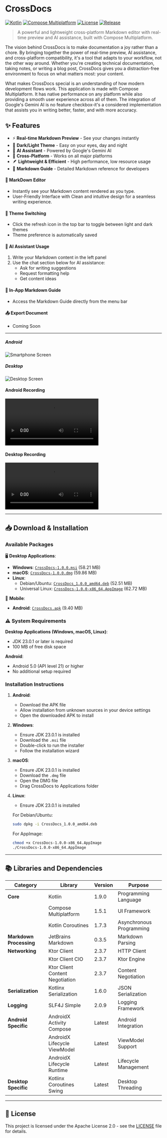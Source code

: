 # CrossDocs 

[![Kotlin](https://img.shields.io/badge/kotlin-1.9.0-blue.svg?logo=kotlin)](http://kotlinlang.org)
[![Compose Multiplatform](https://img.shields.io/badge/Compose%20Multiplatform-1.5.1-green.svg?logo=jetpackcompose)](https://www.jetbrains.com/lp/compose-multiplatform/)
[![License](https://img.shields.io/badge/License-Apache%202.0-orange.svg)](LICENSE)
[![Release](https://img.shields.io/badge/release-v1.0.0-blue.svg)](https://github.com/yadnyeshkolte/CrossDocs/releases/tag/v1.0.0)

> A powerful and lightweight cross-platform Markdown editor with real-time preview and AI assistance, built with Compose Multiplatform.


The vision behind CrossDocs is to make documentation a joy rather than a chore. By bringing together the power of real-time preview, AI assistance, and cross-platform compatibility, it's a tool that adapts to your workflow, not the other way around. Whether you're creating technical documentation, taking notes, or writing a blog post, CrossDocs gives you a distraction-free environment to focus on what matters most: your content.

What makes CrossDocs special is an understanding of how modern development flows work. This application is made with Compose Multiplatform. It has native performance on any platform while also providing a smooth user experience across all of them. The integration of Google's Gemini AI is no feature checkbox-it's a considered implementation that assists you in writing better, faster, and with more accuracy.

## ✨ Features

- ⚡ **Real-time Markdown Preview** - See your changes instantly
- 🎨 **Dark/Light Theme** - Easy on your eyes, day and night
- 🤖 **AI Assistant** - Powered by Google's Gemini AI
- 📱 **Cross-Platform** - Works on all major platforms
- 🪶 **Lightweight & Efficient** - High performance, low resource usage
- 📖 **Markdown Guide** - Detailed Markdown reference for developers

#### 📝 MarkDown Editor

- Instantly see your Markdown content rendered as you type.
- User-Friendly Interface with Clean and intuitive design for a seamless writing experience.

#### 🎨 Theme Switching

- Click the refresh icon in the top bar to toggle between light and dark themes
- Theme preference is automatically saved

#### 🤖 AI Assistant Usage

1. Write your Markdown content in the left panel
2. Use the chat section below for AI assistance:
   - Ask for writing suggestions
   - Request formatting help
   - Get content ideas

#### 📖 In-App Markdown Guide
- Access the Markdown Guide directly from the menu bar

#### 📤 Export Document
- Coming Soon
     
---

##### Android
![Smartphone Screen](https://github.com/yadnyeshkolte/CrossDocs/blob/main/resources/android%20app%20screens.png?raw=true)

##### Desktop
![Desktop Screen](https://github.com/yadnyeshkolte/CrossDocs/blob/main/resources/desktop%20screen.png?raw=true)

#### Android Recording

![Android View](resources/android-view.mp4)

#### Desktop Recording

![Desktop Video](resources/Desktop.webm)

---

## 📥 Download & Installation

### Available Packages

🖥️ **Desktop Applications**:
- **Windows**: [`CrossDocs-1.0.0.msi`](https://github.com/yadnyeshkolte/CrossDocs/releases/download/v1.0.0/CrossDocs-1.0.0.msi) (58.21 MB)
- **macOS**: [`CrossDocs-1.0.0.dmg`](https://github.com/yadnyeshkolte/CrossDocs/releases/download/v1.0.0/CrossDocs-1.0.0.dmg) (59.86 MB)
- **Linux**:
  - Debian/Ubuntu: [`CrossDocs_1.0.0_amd64.deb`](https://github.com/yadnyeshkolte/CrossDocs/releases/download/v1.0.0/CrossDocs_1.0.0_amd64.deb) (52.51 MB)
  - Universal Linux: [`CrossDocs-1.0.0-x86_64.AppImage`](https://github.com/yadnyeshkolte/CrossDocs/releases/download/v1.0.0/CrossDocs-1.0.0-x86_64.AppImage) (62.72 MB)

📱 **Mobile**:
- **Android**: [`CrossDocs.apk`](https://github.com/yadnyeshkolte/CrossDocs/releases/download/v1.0.0/CrossDocs.apk) (9.40 MB)

### ⚠️ System Requirements

**Desktop Applications (Windows, macOS, Linux)**:
- JDK 23.0.1 or later is required
- 100 MB of free disk space

**Android**:
- Android 5.0 (API level 21) or higher
- No additional setup required

### Installation Instructions

1. **Android**:
   - Download the APK file
   - Allow installation from unknown sources in your device settings
   - Open the downloaded APK to install

2. **Windows**:
   - Ensure JDK 23.0.1 is installed
   - Download the `.msi` file
   - Double-click to run the installer
   - Follow the installation wizard

3. **macOS**:
   - Ensure JDK 23.0.1 is installed
   - Download the `.dmg` file
   - Open the DMG file
   - Drag CrossDocs to Applications folder

4. **Linux**:
   - Ensure JDK 23.0.1 is installed
   
   For Debian/Ubuntu:
   ```bash
   sudo dpkg -i CrossDocs_1.0.0_amd64.deb
   ```
   
   For AppImage:
   ```bash
   chmod +x CrossDocs-1.0.0-x86_64.AppImage
   ./CrossDocs-1.0.0-x86_64.AppImage
   ```

---

## 📚 Libraries and Dependencies

| Category | Library | Version | Purpose |
|----------|---------|---------|---------|
| **Core** | Kotlin | 1.9.0 | Programming Language |
| | Compose Multiplatform | 1.5.1 | UI Framework |
| | Kotlin Coroutines | 1.7.3 | Asynchronous Programming |
| **Markdown Processing** | JetBrains Markdown | 0.3.5 | Markdown Parsing |
| **Networking** | Ktor Client | 2.3.7 | HTTP Client |
| | Ktor Client CIO | 2.3.7 | Ktor Engine |
| | Ktor Client Content Negotiation | 2.3.7 | Content Negotiation |
| **Serialization** | Kotlinx Serialization | 1.6.0 | JSON Serialization |
| **Logging** | SLF4J Simple | 2.0.9 | Logging Framework |
| **Android Specific** | AndroidX Activity Compose | Latest | Android Integration |
| | AndroidX Lifecycle ViewModel | Latest | ViewModel Support |
| | AndroidX Lifecycle Runtime | Latest | Lifecycle Management |
| **Desktop Specific** | Kotlinx Coroutines Swing | Latest | Desktop Threading |

---

## 📃 License

This project is licensed under the Apache License 2.0 - see the [LICENSE](LICENSE) file for details.
